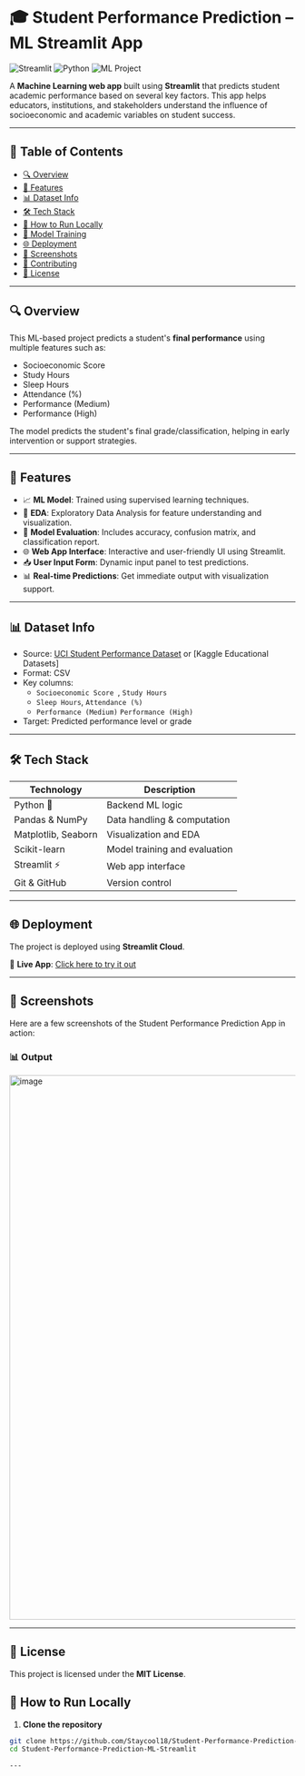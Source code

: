 # 🎓 Student Performance Prediction – ML Streamlit App

![Streamlit](https://img.shields.io/badge/Streamlit-App-red?logo=streamlit)
![Python](https://img.shields.io/badge/Python-3.8+-blue?logo=python)
![ML Project](https://img.shields.io/badge/Machine%20Learning-Project-brightgreen)

A **Machine Learning web app** built using **Streamlit** that predicts student academic performance based on several key factors. This app helps educators, institutions, and stakeholders understand the influence of socioeconomic and academic variables on student success.

---

## 📌 Table of Contents

- [🔍 Overview](#-overview)
- [🧠 Features](#-features)
- [📊 Dataset Info](#-dataset-info)
- [🛠️ Tech Stack](#️-tech-stack)
- [🚀 How to Run Locally](#-how-to-run-locally)
- [🧪 Model Training](#-model-training)
- [🌐 Deployment](#-deployment)
- [📸 Screenshots](#-screenshots)
- [🙌 Contributing](#-contributing)
- [📄 License](#-license)

---

## 🔍 Overview

This ML-based project predicts a student's **final performance** using multiple features such as:

- Socioeconomic Score  
- Study Hours
- Sleep Hours
- Attendance (%) 
- Performance (Medium)
- Performance (High)

The model predicts the student's final grade/classification, helping in early intervention or support strategies.

---

## 🧠 Features

- 📈 **ML Model**: Trained using supervised learning techniques.
- 🧪 **EDA**: Exploratory Data Analysis for feature understanding and visualization.
- 🧮 **Model Evaluation**: Includes accuracy, confusion matrix, and classification report.
- 🌐 **Web App Interface**: Interactive and user-friendly UI using Streamlit.
- 📥 **User Input Form**: Dynamic input panel to test predictions.
- 📊 **Real-time Predictions**: Get immediate output with visualization support.

---

## 📊 Dataset Info

- Source: [UCI Student Performance Dataset](https://archive.ics.uci.edu/ml/datasets/Student+Performance) or [Kaggle Educational Datasets]
- Format: CSV
- Key columns:
  - `Socioeconomic Score `, `Study Hours`
  - `Sleep Hours`, `Attendance (%) `
  - `Performance (Medium)` `Performance (High)`
- Target: Predicted performance level or grade

---

## 🛠️ Tech Stack

| Technology         | Description                     |
|--------------------|---------------------------------|
| Python 🐍          | Backend ML logic                |
| Pandas & NumPy     | Data handling & computation     |
| Matplotlib, Seaborn| Visualization and EDA           |
| Scikit-learn       | Model training and evaluation   |
| Streamlit ⚡        | Web app interface               |
| Git & GitHub       | Version control                 |

---

## 🌐 Deployment

The project is deployed using **Streamlit Cloud**.

🔗 **Live App**: [Click here to try it out]([https://<your-deployment-link>.streamlit.app](https://machine-learning-4ymy47al3z5uubpvlixndz.streamlit.app/))

---

## 📸 Screenshots

Here are a few screenshots of the Student Performance Prediction App in action:

### 📊 Output
<img width="959" alt="image" src="https://github.com/user-attachments/assets/257f5d5f-ad2f-415e-9e49-63fbf06c5efa" />

---

## 📄 License

This project is licensed under the **MIT License**.

## 🚀 How to Run Locally

1. **Clone the repository**

```bash
git clone https://github.com/Staycool18/Student-Performance-Prediction-ML-Streamlit.git
cd Student-Performance-Prediction-ML-Streamlit

---
